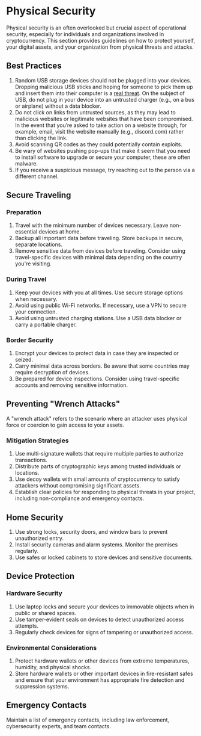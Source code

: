 # Physical Security

Physical security is an often overlooked but crucial aspect of operational security, especially for individuals and organizations involved in cryptocurrency. This section provides guidelines on how to protect yourself, your digital assets, and your organization from physical threats and attacks.

## Best Practices
1. Random USB storage devices should not be plugged into your devices. Dropping malicious USB sticks and hoping for someone to pick them up and insert them into their computer is a [real threat](https://www.pcmag.com/how-to/dont-plug-it-in-how-to-prevent-a-usb-attack). On the subject of USB, do not plug in your device into an untrusted charger (e.g., on a bus or airplane) without a data blocker.
2. Do not click on links from untrusted sources, as they may lead to malicious websites or legitimate websites that have been compromised. In the event that you’re asked to take action on a website through, for example, email, visit the website manually (e.g., discord.com) rather than clicking the link.
3. Avoid scanning QR codes as they could potentially contain exploits.
4. Be wary of websites pushing pop-ups that make it seem that you need to install software to upgrade or secure your computer, these are often malware.
5. If you receive a suspicious message, try reaching out to the person via a different channel.


## Secure Traveling

### Preparation
1. Travel with the minimum number of devices necessary. Leave non-essential devices at home.
2. Backup all important data before traveling. Store backups in secure, separate locations.
3. Remove sensitive data from devices before traveling. Consider using travel-specific devices with minimal data depending on the country you're visiting.

### During Travel
1. Keep your devices with you at all times. Use secure storage options when necessary.
2. Avoid using public Wi-Fi networks. If necessary, use a VPN to secure your connection.
3. Avoid using untrusted charging stations. Use a USB data blocker or carry a portable charger.

### Border Security
1. Encrypt your devices to protect data in case they are inspected or seized.
2. Carry minimal data across borders. Be aware that some countries may require decryption of devices.
3. Be prepared for device inspections. Consider using travel-specific accounts and removing sensitive information.

## Preventing "Wrench Attacks"

A "wrench attack" refers to the scenario where an attacker uses physical force or coercion to gain access to your assets.

### Mitigation Strategies
1. Use multi-signature wallets that require multiple parties to authorize transactions.
2. Distribute parts of cryptographic keys among trusted individuals or locations.
3. Use decoy wallets with small amounts of cryptocurrency to satisfy attackers without compromising significant assets.
4. Establish clear policies for responding to physical threats in your project, including non-compliance and emergency contacts.

## Home Security

1. Use strong locks, security doors, and window bars to prevent unauthorized entry.
2. Install security cameras and alarm systems. Monitor the premises regularly.
3. Use safes or locked cabinets to store devices and sensitive documents.

## Device Protection

### Hardware Security
1. Use laptop locks and secure your devices to immovable objects when in public or shared spaces.
2. Use tamper-evident seals on devices to detect unauthorized access attempts.
3. Regularly check devices for signs of tampering or unauthorized access.

### Environmental Considerations
1. Protect hardware wallets or other devices from extreme temperatures, humidity, and physical shocks.
2. Store hardware wallets or other important devices in fire-resistant safes and ensure that your environment has appropriate fire detection and suppression systems.

## Emergency Contacts
Maintain a list of emergency contacts, including law enforcement, cybersecurity experts, and team contacts.
